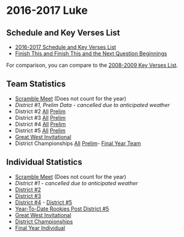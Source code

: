 # 2016-2017 Luke

## Schedule and Key Verses List

- [2016-2017 Schedule and Key Verses List](/downloads/past_seasons/2016-2017/2016-2017_pnw_schedule.pdf)
- [Finish This and Finish This and the Next Question Beginnings](/downloads/past_seasons/2016-2017/luke_ft_ftn_starts.pdf)

For comparison, you can compare to the
[2008-2009 Key Verses List](/downloads/past_seasons/2016-2017/bible_quiz_-_2008-2009_key_verses_-_luke.pdf).

## Team Statistics

- [Scramble Meet](/downloads/past_seasons/2016-2017/2016_scramble_meet_team.pdf) (Does not count for the year)
- *District #1, Prelim Data - cancelled due to anticipated weather*
- District #2
  [All](/downloads/past_seasons/2016-2017/district_meet_2_team_final.pdf)
  [Prelim](/downloads/past_seasons/2016-2017/2016_scramble_meet_team.pdf)
- District #3
  [All](/downloads/past_seasons/2016-2017/district_meet_3_team_final.pdf)
  [Prelim](/downloads/past_seasons/2016-2017/district_meet_2_team_prelim.pdf)
- District #4
  [All](/downloads/past_seasons/2016-2017/meet_4_team.pdf)
  [Prelim](/downloads/past_seasons/2016-2017/meet_4_team_prelim.pdf)
- District #5
  [All](/downloads/past_seasons/2016-2017/meet_5_team.pdf)
  [Prelim](/downloads/past_seasons/2016-2017/meet_5_team_prelim.pdf)
- [Great West Invitational](/downloads/past_seasons/2016-2017/gw_stats_2017.xlsx)
- District Championships
  [All](/downloads/past_seasons/2016-2017/2016-2017_dc_semis.pdf)
  [Prelim](/downloads/past_seasons/2016-2017/2016-2017_dc_prelims.pdf)
​- [Final Year Team](/downloads/past_seasons/2016-2017/2016-2017_ytd_team.pdf)

## Individual Statistics

- [Scramble Meet](/downloads/past_seasons/2016-2017/2016_scramble_meet_individual.pdf) (Does not count for the year)
- *District #1 - cancelled due to anticipated weather*
- [District #2](/downloads/past_seasons/2016-2017/district_meet_2_individual.pdf)
- [District #3](/downloads/past_seasons/2016-2017/district_meet_3_ind.pdf)
- [District #4](/downloads/past_seasons/2016-2017/meet_4_ind.pdf)
​- [District #5](/downloads/past_seasons/2016-2017/meet_5_ind.pdf)
- [Year-To-Date Rookies Post District #5](/downloads/past_seasons/2016-2017/post_meet_5_rookie_ytd_ind.pdf)
- [Great West Invitational](/downloads/past_seasons/2016-2017/gw_stats_2017.xlsx)
- [District Championships](/downloads/past_seasons/2016-2017/2016-2017_dc_ind.pdf)
- [Final Year Individual](/downloads/past_seasons/2016-2017/2016-2017_ytd_ind.pdf)

